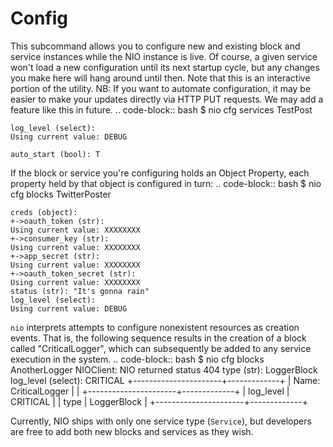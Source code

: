 # Config

This subcommand allows you to configure new and existing block and service instances while the NIO instance is live. Of course, a given service won't load a new configuration until its next startup cycle, but any changes you make here will hang around until then. Note that this is an interactive portion of the utility.
NB: If you want to automate configuration, it may be easier to make your updates directly via HTTP PUT requests. We may add a feature like this in future.
.. code-block:: bash
    $ nio cfg services TestPost

    log_level (select):
    Using current value: DEBUG

    auto_start (bool): T

If the block or service you're configuring holds an Object Property, each property held by that object is configured in turn:
.. code-block:: bash
    $ nio cfg blocks TwitterPoster

    creds (object):
    +->oauth_token (str):
    Using current value: XXXXXXXX
    +->consumer_key (str):
    Using current value: XXXXXXXX
    +->app_secret (str):
    Using current value: XXXXXXXX
    +->oauth_token_secret (str):
    Using current value: XXXXXXXX
    status (str): "It's gonna rain"
    log_level (select):
    Using current value: DEBUG

`nio` interprets attempts to configure nonexistent resources as creation events. That is, the following sequence results in the creation of a block called "CriticalLogger", which can subsequently be added to any service execution in the system.
.. code-block:: bash
    $ nio cfg blocks AnotherLogger
    NIOClient: NIO returned status 404
    type (str): LoggerBlock
    log_level (select): CRITICAL
    +----------------------+-------------+
    | Name: CriticalLogger |             |
    +----------------------+-------------+
    | log_level            |   CRITICAL  |
    | type                 | LoggerBlock |
    +----------------------+-------------+

Currently, NIO ships with only one service type (`Service`), but developers are free to add both new blocks and services as they wish.
